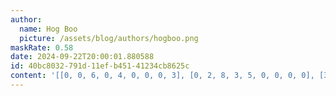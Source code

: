 ```yaml
---
author:
  name: Hog Boo
  picture: /assets/blog/authors/hogboo.png
maskRate: 0.58
date: 2024-09-22T20:00:01.880588
id: 40bc8032-791d-11ef-b451-41234cb8625c
content: '[[0, 0, 6, 0, 4, 0, 0, 0, 3], [0, 2, 8, 3, 5, 0, 0, 0, 0], [3, 1, 5, 0, 6, 9, 2, 0, 0], [2, 0, 7, 4, 1, 0, 9, 8, 0], [0, 0, 0, 0, 8, 7, 0, 0, 0], [1, 0, 0, 0, 0, 0, 7, 2, 0], [0, 0, 3, 0, 0, 0, 5, 1, 0], [0, 0, 1, 0, 0, 0, 3, 6, 0], [5, 6, 2, 0, 0, 4, 0, 0, 9]]'
---
```

